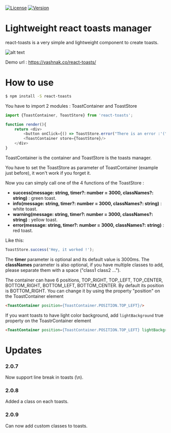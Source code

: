 [![License](https://img.shields.io/npm/l/react-toasts.svg)](https://www.npmjs.com/package/react-toasts)
[![Version](https://img.shields.io/npm/v/react-toasts.svg)](https://opensource.org/licenses/MIT)

Lightweight react toasts manager
==========

react-toasts is a very simple and lightweight component to create toasts.

![alt text](https://github.com/Vashnak/react-toasts/blob/master/demo.gif?raw=true)

Demo url : https://vashnak.co/react-toasts/

# How to use

``` sh
$ npm install -S react-toasts
```

You have to import 2 modules : ToastContainer and ToastStore


``` js
import {ToastContainer, ToastStore} from 'react-toasts';

function render(){
    return <div>
        <button onClick={() => ToastStore.error("There is an error :'(")}>Click me !</button>
        <ToastContainer store={ToastStore}/>
    </div>
}
```

ToastContainer is the container and ToastStore is the toasts manager.

You have to set the ToastStore as parameter of ToastContainer (example just before), it won't work if you forget it.

Now you can simply call one of the 4 functions of the ToastStore :
- **success(message: string, timer?: number = 3000, classNames?: string)** : green toast.
- **info(message: string, timer?: number = 3000, classNames?: string)** : white toast.
- **warning(message: string, timer?: number = 3000, classNames?: string)** : yellow toast.
- **error(message: string, timer?: number = 3000, classNames?: string)** : red toast.

Like this: 
``` js
ToastStore.success('Hey, it worked !');
```

The **timer** parameter is optional and its default value is 3000ms.
The **classNames** parameter is also optional, if you have multiple classes to add, please separate them with a space ("class1 class2 ...").

The container can have 6 positions, TOP_RIGHT, TOP_LEFT, TOP_CENTER, BOTTOM_RIGHT, BOTTOM_LEFT, BOTTOM_CENTER. By default
its position is BOTTOM_RIGHT. You can change it by using the property "position" on the ToastContainer element

``` html
<ToastContainer position={ToastContainer.POSITION.TOP_LEFT}/>
```

If you want toasts to have light color background, add `lightBackground` true property on the ToastrContainer
element

``` html
<ToastContainer position={ToastContainer.POSITION.TOP_LEFT} lightBackground />
```

# Updates
### 2.0.7
Now support line break in toasts (\n).
### 2.0.8
Added a class on each toasts.
### 2.0.9
Can now add custom classes to toasts.
